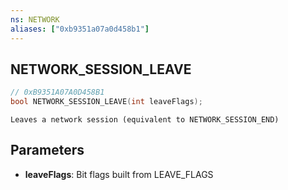 ```yaml
---
ns: NETWORK
aliases: ["0xb9351a07a0d458b1"]
---
```

## NETWORK_SESSION_LEAVE

```c
// 0xB9351A07A0D458B1
bool NETWORK_SESSION_LEAVE(int leaveFlags);
```

```
Leaves a network session (equivalent to NETWORK_SESSION_END)
```

## Parameters
* **leaveFlags**: Bit flags built from LEAVE_FLAGS

